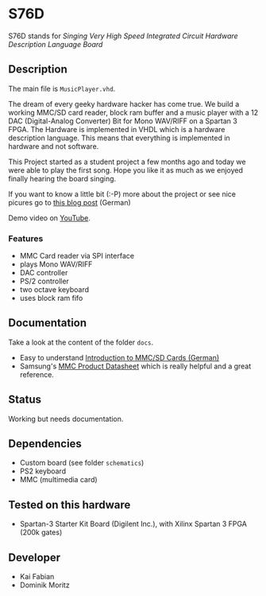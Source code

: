 # S76D #
S76D stands for _Singing Very High Speed Integrated Circuit Hardware Description Language Board_

## Description ##
The main file is `MusicPlayer.vhd`.

The dream of every geeky hardware hacker has come true. We build a working MMC/SD card reader, block ram buffer and a music player with a 12 DAC (Digital-Analog Converter) Bit for Mono WAV/RIFF on a Spartan 3 FPGA. The Hardware is implemented in VHDL which is a hardware description language. This means that everything is implemented in hardware and not software. 

This Project started as a student project a few months ago and today we were able to play the first song. Hope you like it as much as we enjoyed finally hearing the board singing.

If you want to know a little bit (:-P) more about the project or see nice picures go to [this blog post](http://domoritz.de/blog/2012/03/singing_vhdl_board/) (German)

Demo video on [YouTube](http://www.youtube.com/watch?v=qsjFVgriZzY).

### Features ###
* MMC Card reader via SPI interface
* plays Mono WAV/RIFF
* DAC controller
* PS/2 controller
* two octave keyboard
* uses block ram fifo

## Documentation ##
Take a look at the content of the folder `docs`.

* Easy to understand [Introduction to MMC/SD Cards (German)](http://www.ifas.htwk-leipzig.de/easytoweb/download/D&E_11_2006_Anbindung_von_SD-Karten.pdf)
* Samsung's [MMC Product Datasheet](http://html.alldatasheet.com/html-pdf/141187/SAMSUNG/MC2GH512NMCA-2SA00/305/1/MC2GH512NMCA-2SA00.html) which is really helpful and a great reference.


## Status ##
Working but needs documentation.

## Dependencies ##
* Custom board (see folder `schematics`)
* PS2 keyboard
* MMC (multimedia card)

## Tested on this hardware ##
* Spartan-3 Starter Kit Board (Digilent Inc.), with Xilinx Spartan 3 FPGA (200k gates)

## Developer ##
* Kai Fabian
* Dominik Moritz
